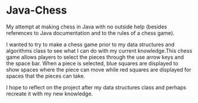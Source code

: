 # Java-Chess
My attempt at making chess in Java with no outside help (besides references to Java documentation and to the rules of a chess game).

I wanted to try to make a chess game prior to my data structures and algorithms class to see what I can do with my current knowledge.This chess game allows players to select the pieces through the use arrow keys and the space bar. When a piece is selected, blue squares are displayed to show spaces where the piece can move while red squares are displayed for spaces that the pieces can take.

I hope to reflect on the project after my data structures class and perhaps recreate it with my new knowledge.
